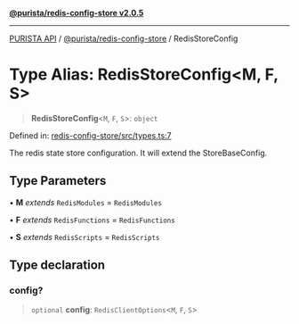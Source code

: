 [**@purista/redis-config-store v2.0.5**](../README.md)

***

[PURISTA API](../../../packages.md) / [@purista/redis-config-store](../README.md) / RedisStoreConfig

# Type Alias: RedisStoreConfig\<M, F, S\>

> **RedisStoreConfig**\<`M`, `F`, `S`\>: `object`

Defined in: [redis-config-store/src/types.ts:7](https://github.com/puristajs/purista/blob/master/packages/redis-config-store/src/types.ts#L7)

The redis state store configuration.
It will extend the StoreBaseConfig.

## Type Parameters

• **M** *extends* `RedisModules` = `RedisModules`

• **F** *extends* `RedisFunctions` = `RedisFunctions`

• **S** *extends* `RedisScripts` = `RedisScripts`

## Type declaration

### config?

> `optional` **config**: `RedisClientOptions`\<`M`, `F`, `S`\>
